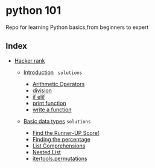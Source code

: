 # python 101
Repo for learning Python basics,from beginners to expert 




## Index
- [Hacker rank](https://github.com/amal-krishna-m-u/000-python3/tree/main/Hackerrank)
    
    - [Introduction](https://github.com/amal-krishna-m-u/000-python3/tree/main/Hackerrank/Introduction) ``` solutions``` 
        - [Arithmetic Operators](https://github.com/amal-krishna-m-u/000-python3/tree/main/Hackerrank/Introduction/Arithmetic%20Operators)
        - [division](https://github.com/amal-krishna-m-u/000-python3/tree/main/Hackerrank/Introduction/division)
        - [if elif](https://github.com/amal-krishna-m-u/000-python3/tree/main/Hackerrank/Introduction/if-elif)
        - [print function](https://github.com/amal-krishna-m-u/000-python3/tree/main/Hackerrank/Introduction/print%20function)
        - [write a function](https://github.com/amal-krishna-m-u/000-python3/tree/main/Hackerrank/Introduction/write%20a%20function)



    - [Basic data types](https://github.com/amal-krishna-m-u/000-python3/tree/main/Hackerrank/Basic%20data%20types) ``` solutions ``` 
        - [Find the Runner-UP Score!](https://github.com/amal-krishna-m-u/000-python3/tree/main/Hackerrank/Basic%20data%20types/Find%20the%20Runner-Up%20Score!)
        - [Finding the percentage](https://github.com/amal-krishna-m-u/000-python3/tree/main/Hackerrank/Basic%20data%20types/Finding%20the%20percentage)
        - [List Comprehensions](https://github.com/amal-krishna-m-u/000-python3/tree/main/Hackerrank/Basic%20data%20types/List%20Comprehensions)
        - [Nested List](https://github.com/amal-krishna-m-u/000-python3/tree/main/Hackerrank/Basic%20data%20types/Nested%20Lists)
        - [itertools.permutations](https://github.com/amal-krishna-m-u/000-python3/tree/main/Hackerrank/Basic%20data%20types/itertools.permutations)

